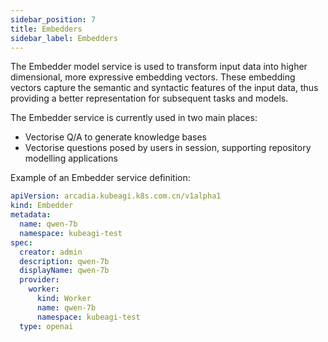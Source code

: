 ```yaml
---
sidebar_position: 7
title: Embedders
sidebar_label: Embedders
---
```


The Embedder model service is used to transform input data into higher dimensional, more expressive embedding vectors. These embedding vectors capture the semantic and syntactic features of the input data, thus providing a better representation for subsequent tasks and models.

The Embedder service is currently used in two main places:
* Vectorise Q/A to generate knowledge bases
* Vectorise questions posed by users in session, supporting repository modelling applications

Example of an Embedder service definition:
```yaml
apiVersion: arcadia.kubeagi.k8s.com.cn/v1alpha1
kind: Embedder
metadata:
  name: qwen-7b
  namespace: kubeagi-test
spec:
  creator: admin
  description: qwen-7b
  displayName: qwen-7b
  provider:
    worker:
      kind: Worker
      name: qwen-7b
      namespace: kubeagi-test
  type: openai
```
